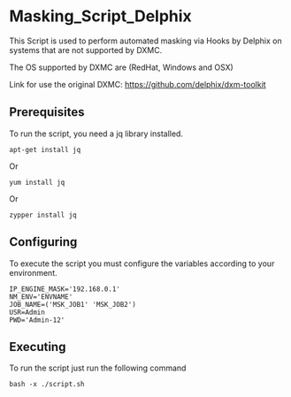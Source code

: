 # Masking_Script_Delphix

This Script is used to perform automated masking via Hooks by Delphix on systems that are not supported by DXMC.

The OS supported by DXMC are (RedHat, Windows and OSX)

Link for use the original DXMC: https://github.com/delphix/dxm-toolkit

## Prerequisites
To run the script, you need a jq library installed.

```
apt-get install jq
```

Or

```
yum install jq
```
Or

```
zypper install jq
```

## Configuring
To execute the script you must configure the variables according to your environment.

```
IP_ENGINE_MASK='192.168.0.1'
NM_ENV='ENVNAME'
JOB_NAME=('MSK_JOB1' 'MSK_JOB2') 
USR=Admin
PWD='Admin-12'
```

## Executing
To run the script just run the following command

```shell
bash -x ./script.sh
```
